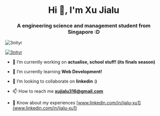 <h1 align="center">Hi 👋, I'm Xu Jialu</h1>
<h3 align="center">A engineering science and management student from Singapore :D</h3>

<p align="left"> <img src="https://komarev.com/ghpvc/?username=3nityr&label=Profile%20views&color=0e75b6&style=flat" alt="3nityr" /> </p>

<p align="left"> <a href="https://github.com/ryo-ma/github-profile-trophy"><img src="https://github-profile-trophy.vercel.app/?username=3nityr" alt="3nityr" /></a> </p>

- 🔭 I’m currently working on **actualise, school stuff! (its finals season)**

- 🌱 I’m currently learning **Web Development!**

- 👯 I’m looking to collaborate on **linkedin :)**

- 📫 How to reach me **xujialu316@gmail.com**

- 📄 Know about my experiences [www.linkedin.com/in/jialu-xu1](www.linkedin.com/in/jialu-xu1)
